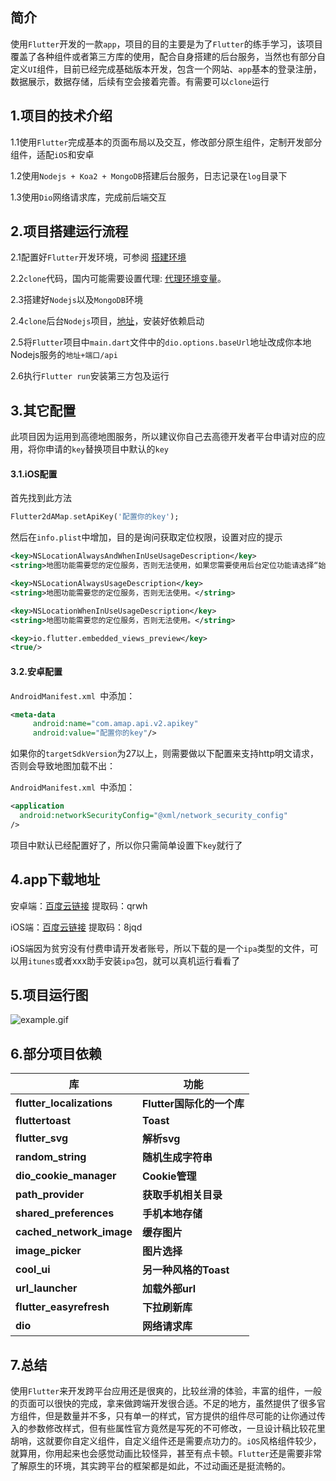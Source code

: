 ## 简介

使用`Flutter`开发的一款`app`，项目的目的主要是为了`Flutter`的练手学习，该项目覆盖了各种组件或者第三方库的使用，配合自身搭建的后台服务，当然也有部分自定义`UI`组件，目前已经完成基础版本开发，包含一个网站、`app`基本的登录注册，数据展示，数据存储，后续有空会接着完善。有需要可以`clone`运行



## 1.项目的技术介绍

1.1使用`Flutter`完成基本的页面布局以及交互，修改部分原生组件，定制开发部分组件，适配`iOS`和安卓

1.2使用`Nodejs + Koa2 + MongoDB`搭建后台服务，日志记录在`log`目录下

1.3使用`Dio`网络请求库，完成前后端交互



## 2.项目搭建运行流程

2.1配置好`Flutter`开发环境，可参阅 [搭建环境 ](https://flutterchina.club/)

2.2`clone`代码，国内可能需要设置代理: [代理环境变量](https://flutterchina.club/setup-windows/)。

2.3搭建好`Nodejs`以及`MongoDB`环境

2.4`clone`后台`Nodejs`项目，[地址](https://github.com/xtid/footprint-node)，安装好依赖启动

2.5将`Flutter`项目中`main.dart`文件中的`dio.options.baseUrl`地址改成你本地Nodejs服务的`地址+端口/api`

2.6执行`Flutter run`安装第三方包及运行



## 3.其它配置

此项目因为运用到高德地图服务，所以建议你自己去高德开发者平台申请对应的应用，将你申请的`key`替换项目中默认的`key`

#### 3.1.iOS配置

首先找到此方法

```dart
Flutter2dAMap.setApiKey('配置你的key');
```

然后在`info.plist`中增加，目的是询问获取定位权限，设置对应的提示

```xml
<key>NSLocationAlwaysAndWhenInUseUsageDescription</key>
<string>地图功能需要您的定位服务，否则无法使用，如果您需要使用后台定位功能请选择“始终允许”。</string>

<key>NSLocationAlwaysUsageDescription</key>
<string>地图功能需要您的定位服务，否则无法使用。</string>

<key>NSLocationWhenInUseUsageDescription</key>
<string>地图功能需要您的定位服务，否则无法使用。</string>

<key>io.flutter.embedded_views_preview</key>
<true/>
```

#### 3.2.安卓配置

`AndroidManifest.xml `中添加：

```xml
<meta-data
     android:name="com.amap.api.v2.apikey"
     android:value="配置你的key"/>
```


如果你的`targetSdkVersion`为27以上，则需要做以下配置来支持http明文请求，否则会导致地图加载不出：

`AndroidManifest.xml `中添加：

```xml
<application
  android:networkSecurityConfig="@xml/network_security_config"
/>
```

项目中默认已经配置好了，所以你只需简单设置下`key`就行了



## 4.app下载地址

安卓端：[百度云链接](https://pan.baidu.com/s/1Ip-dQGVduqRyMTJ7ZgifJw) 提取码：qrwh

iOS端：[百度云链接](https://pan.baidu.com/s/1BahdubUE7vv2g2UJk5syqg) 提取码：8jqd

iOS端因为贫穷没有付费申请开发者账号，所以下载的是一个`ipa`类型的文件，可以用`itunes`或者xxx助手安装`ipa`包，就可以真机运行看看了

## 5.项目运行图



![example.gif](https://i.loli.net/2020/11/28/HP7iUMpeWKQS6uN.gif)



## 6.部分项目依赖

| 库                        | 功能                      |
| ------------------------- | ------------------------- |
| **flutter_localizations** | **Flutter国际化的一个库** |
| **fluttertoast**          | **Toast**                 |
| **flutter_svg**           | **解析svg**               |
| **random_string**         | **随机生成字符串**        |
| **dio_cookie_manager**    | **Cookie管理**            |
| **path_provider**         | **获取手机相关目录**      |
| **shared_preferences**    | **手机本地存储**          |
| **cached_network_image**  | **缓存图片**              |
| **image_picker**          | **图片选择**              |
| **cool_ui**               | **另一种风格的Toast**     |
| **url_launcher**          | **加载外部url**           |
| **flutter_easyrefresh**   | **下拉刷新库**            |
| **dio**                   | **网络请求库**            |



## 7.总结

使用`Flutter`来开发跨平台应用还是很爽的，比较丝滑的体验，丰富的组件，一般的页面可以很快的完成，拿来做跨端开发很合适。不足的地方，虽然提供了很多官方组件，但是数量并不多，只有单一的样式，官方提供的组件尽可能的让你通过传入的参数修改样式，但有些属性官方竟然是写死的不可修改，一旦设计稿比较花里胡哨，这就要你自定义组件，自定义组件还是需要点功力的。`iOS`风格组件较少，就算用，你用起来也会感觉动画比较怪异，甚至有点卡顿。`Flutter`还是需要非常了解原生的环境，其实跨平台的框架都是如此，不过动画还是挺流畅的。